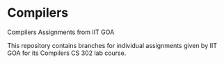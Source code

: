 # Compilers
Compilers Assignments from IIT GOA

This repository contains branches for individual assignments given by IIT GOA for its Compilers CS 302 lab course.
